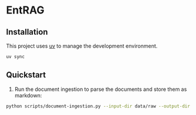 # EntRAG

## Installation

This project uses [uv](https://docs.astral.sh/uv/getting-started/installation/) to manage the development environment.

```bash
uv sync
```

## Quickstart

1. Run the document ingestion to parse the documents and store them as markdown:

```bash
python scripts/document-ingestion.py --input-dir data/raw --output-dir data/processed
```

